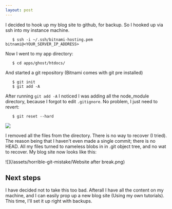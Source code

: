 ```yaml
---
layout: post
---
```

I decided to hook up my blog site to github, for backup. So I hooked up via ssh into my instance machine.

       $ ssh -i ~/.ssh/bitnami-hosting.pem bitnami@<YOUR_SERVER_IP_ADDRESS>

Now I went to my app directory:

       $ cd apps/ghost/htdocs/

And started a git repository (Bitnami comes with git pre installed)

       $ git init
       $ git add -A
       
After running `git add -A` I noticed I was adding all the node_module directory, because I forgot to edit `.gitignore`. No problem, I just need to revert:

       $ git reset --hard
       

![](http://media.giphy.com/media/rod1LnilW2rDO/giphy.gif)

I removed all the files from the directory. There is no way to recover (I tried). The reason being that I haven't even made a single commit; there is no HEAD. All my files turned to nameless blobs in in .git object tree, and no wat to recover. My blog site now looks like this:

![](/assets/horrible-git-mistake/Website after break.png)

## Next steps
I have decided not to take this too bad. Afterall I have all the content on my machine, and I can easily prop up a new blog site (Using my own tutorials). This time, I'll set it up right with backups. 
               